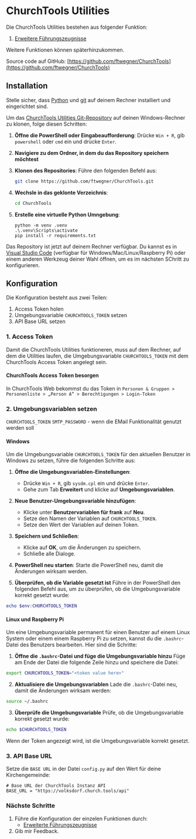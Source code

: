 # ChurchTools Utilities

Die ChurchTools Utilities bestehen aus folgender Funktion:

1. [Erweitere Führungszeugnisse](erweiterte-fuehrungszeugnisse/index.md)

Weitere Funktionen können späterhinzukommen.

Source code auf GitHub: [https://github.com/ftwegner/ChurchTools](https://github.com/ftwegner/ChurchTools)

## Installation

Stelle sicher, dass [Python](https://www.python.org/downloads) und [git](https://git-scm.com/downloads) auf deinem Rechner installiert und eingerichtet sind.

Um das [ChurchTools Utilities Git-Repository](https://github.com/ftwegner/ChurchTools) auf deinen Windows-Rechner zu klonen, folge diesen Schritten:

1. **Öffne die PowerShell oder Eingabeaufforderung**:
   Drücke `Win + R`, gib `powershell` oder `cmd` ein und drücke `Enter`.

2. **Navigiere zu dem Ordner, in dem du das Repository speichern möchtest**

3. **Klonen des Repositories**:
   Führe den folgenden Befehl aus:
   ```bash
   git clone https://github.com/ftwegner/ChurchTools.git
   ```

4. **Wechsle in das geklonte Verzeichnis**:
   ```bash
   cd ChurchTools
   ```

5. **Erstelle eine virtuelle Python Umngebung**:
   ```
   python -m venv .venv
   .\.venv\Scripts\activate
   pip install -r requirements.txt
   ```
Das Repository ist jetzt auf deinem Rechner verfügbar. Du kannst es in [Visual Studio Code](https://code.visualstudio.com/docs/setup/setup-overview) (verfügbar für Windows/Mac/Linux/Raspberry Pi) oder einem anderen Werkzeug deiner Wahl öffnen, um es im nächsten SChritt zu konfigurieren.

## Konfiguration

Die Konfiguration besteht aus zwei Teilen:

1. Access Token holen
2. Umgebungsvariable `CHURCHTOOLS_TOKEN` setzen
3. API Base URL setzen

### 1. Access Token
Damit die ChurchTools Utilities funktioneren, muss auf dem Rechner, auf dem die Utilities laufen, die Umgebungsvariable `CHURCHTOOLS_TOKEN` mit dem ChurchTools Access Token angelegt sein.

#### ChurchTools Access Token besorgen
In ChurchTools Web bekommst du das Token in `Personen & Gruppen > Personenliste > „Person A“ > Berechtigungen > Login-Token`

### 2. Umgebungsvariablen setzen
 `CHURCHTOOLS_TOKEN` 
 `SMTP_PASSWORD` - wenn die EMail Funktionalität genutzt werden soll

#### Windows
Um die Umgebungsvariable `CHURCHTOOLS_TOKEN` für den aktuellen Benutzer in Windows zu setzen, führe die folgenden Schritte aus:

1. **Öffne die Umgebungsvariablen-Einstellungen**:
   - Drücke `Win + R`, gib `sysdm.cpl` ein und drücke `Enter`.
   - Gehe zum Tab **Erweitert** und klicke auf **Umgebungsvariablen**.

2. **Neue Benutzer-Umgebungsvariable hinzufügen**:
   - Klicke unter **Benutzervariablen für frank** auf **Neu**.
   - Setze den Namen der Variablen auf `CHURCHTOOLS_TOKEN`.
   - Setze den Wert der Variablen auf deinen Token.

3. **Speichern und Schließen**:
   - Klicke auf **OK**, um die Änderungen zu speichern.
   - Schließe alle Dialoge.

4. **PowerShell neu starten**:
   Starte die PowerShell neu, damit die Änderungen wirksam werden.

5. **Überprüfen, ob die Variable gesetzt ist**
Führe in der PowerShell den folgenden Befehl aus, um zu überprüfen, ob die Umgebungsvariable korrekt gesetzt wurde:
```powershell
echo $env:CHURCHTOOLS_TOKEN
```
#### Linux und Raspberry Pi
Um eine Umgebungsvariable permanent für einen Benutzer auf einem Linux System oder einem einem Raspberry Pi zu setzen, kannst du die `.bashrc`-Datei des Benutzers bearbeiten. Hier sind die Schritte:

1. **Öffne die `.bashrc`-Datei und füge die Umgebungsvariable hinzu**
Füge am Ende der Datei die folgende Zeile hinzu und speichere die Datei:
```bash
export CHURCHTOOLS_TOKEN="<token value here>"
```

2. **Aktualisiere die Umgebungsvariablen**
Lade die `.bashrc`-Datei neu, damit die Änderungen wirksam werden:
```bash
source ~/.bashrc
```

3. **Überprüfe die Umgebungsvariable**
Prüfe, ob die Umgebungsvariable korrekt gesetzt wurde:
```bash
echo $CHURCHTOOLS_TOKEN
```

Wenn der Token angezeigt wird, ist die Umgebungsvariable korrekt gesetzt.

### 3. API Base URL
Setze die `BASE URL` in der Datei `config.py` auf den Wert für deine Kirchengemeinde:
```
# Base URL der ChurchTools Instanz API
BASE_URL = "https://volksdorf.church.tools/api"
```

### Nächste Schritte
1. Führe die Konfiguration der einzelen Funktionen durch:
   * [Erweiterte Führungszeugnisse](erweiterte-fuehrungszeugnisse/index.md)
2. Gib mir Feedback.
